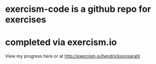 # exercism-code is a github repo for exercises 
# completed via exercism.io

View my progress here or at http://exercism.io/hendricksonsarahl

